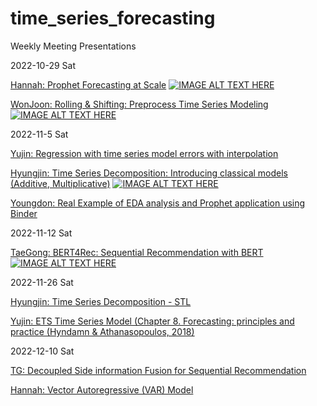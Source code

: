 # time_series_forecasting

Weekly Meeting Presentations

2022-10-29 Sat

[Hannah: Prophet Forecasting at Scale](https://github.com/tadatascience/time_series_forecasting/blob/main/Prophet%20-%20Forecasting%20at%20Scale.pdf)
[![IMAGE ALT TEXT HERE](https://github.com/burgyl/youtube-icon-link/blob/main/icon_16.png)](https://youtu.be/rNMEJ5woSGc)

[WonJoon: Rolling & Shifting: Preprocess Time Series Modeling](https://github.com/tadatascience/time_series_forecasting/blob/main/Rolling_Shift_Preprocess_Time_Series.pdf)
[![IMAGE ALT TEXT HERE](https://github.com/burgyl/youtube-icon-link/blob/main/icon_16.png)](https://youtu.be/DrS9pZXUDw0)

2022-11-5 Sat

[Yujin: Regression with time series model errors with interpolation](https://github.com/tadatascience/time_series_forecasting/blob/main/time_series_regression.pdf)

[Hyungjin: Time Series Decomposition: Introducing classical models (Additive, Multiplicative)](https://github.com/tadatascience/time_series_forecasting/blob/main/Time_Series_Decomposition_Additive%26Multiplicative.pdf)
[![IMAGE ALT TEXT HERE](https://github.com/burgyl/youtube-icon-link/blob/main/icon_16.png)](https://youtu.be/ZhJMTHh45yE)

[Youngdon: Real Example of EDA analysis and Prophet application using Binder](https://github.com/tadatascience/time_series_forecasting/tree/main/binder)

2022-11-12 Sat

[TaeGong: BERT4Rec: Sequential Recommendation with BERT](https://github.com/tadatascience/time_series_forecasting/blob/main/BERT4Rec.pdf)
[![IMAGE ALT TEXT HERE](https://github.com/burgyl/youtube-icon-link/blob/main/icon_16.png)](https://youtu.be/Fqr3JnCL5os)

2022-11-26 Sat

[Hyungjin: Time Series Decomposition - STL](https://github.com/tadatascience/time_series_forecasting/blob/main/Time_Series_Decomposition_STL.pdf)

[Yujin: ETS Time Series Model (Chapter 8. Forecasting: principles and practice (Hyndamn & Athanasopoulos, 2018)](https://github.com/tadatascience/time_series_forecasting/blob/main/ETS.pdf)

2022-12-10 Sat

[TG: Decoupled Side information Fusion for Sequential Recommendation](https://github.com/tadatascience/time_series_forecasting/blob/main/DIF-SR.pdf)

[Hannah: Vector Autoregressive (VAR) Model](https://github.com/tadatascience/time_series_forecasting/blob/main/Vector%20Autoregressive%20(VAR)%20Model.pdf)
